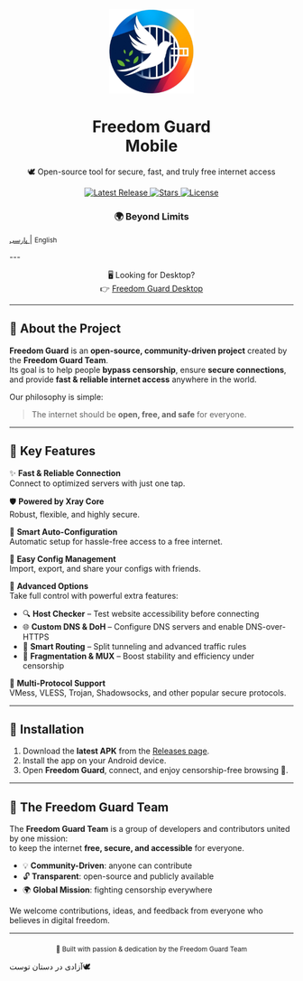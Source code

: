 <div align="center">
  <img src="https://raw.githubusercontent.com/Freedom-Guard/FG_MOBILE/refs/heads/main/assets/icon/ico.png" alt="Freedom Guard Mobile Logo" width="150" />

  <h1>Freedom Guard <br /> Mobile</h1>
  <p>🕊️ Open-source tool for secure, fast, and truly free internet access</p>

  <a href="https://github.com/Freedom-Guard/FG_MOBILE/releases">
    <img src="https://img.shields.io/github/v/release/Freedom-Guard/FG_MOBILE?style=for-the-badge&color=3fb950" alt="Latest Release">
  </a>
  <a href="https://github.com/Freedom-Guard/FG_MOBILE/stargazers">
    <img src="https://img.shields.io/github/stars/Freedom-Guard/FG_MOBILE?style=for-the-badge&color=facc15" alt="Stars">
  </a>
  <a href="https://github.com/Freedom-Guard/FG_MOBILE/blob/main/LICENSE">
    <img src="https://img.shields.io/github/license/Freedom-Guard/FG_MOBILE?style=for-the-badge&color=0ea5e9" alt="License">
  </a>

  <h3>🌍 Beyond Limits</h3>
</div>
<p>
    <a href="README-FA.md">
    <small>پارسی</small>
    </a>
        | 
    <small>English</small>
</p>
---

<div align="center">
  <p>🖥️ Looking for Desktop? <br>
  👉 <a href="https://github.com/Freedom-Guard/Freedom-Guard/">Freedom Guard Desktop</a></p>
</div>

---

## 🌟 About the Project
**Freedom Guard** is an **open-source, community-driven project** created by the **Freedom Guard Team**.  
Its goal is to help people **bypass censorship**, ensure **secure connections**, and provide **fast & reliable internet access** anywhere in the world.  

Our philosophy is simple:  
> The internet should be **open, free, and safe** for everyone.  

---

## 🔑 Key Features

✨ **Fast & Reliable Connection**  
Connect to optimized servers with just one tap.  

🛡️ **Powered by Xray Core**  
Robust, flexible, and highly secure.  

🔄 **Smart Auto-Configuration**  
Automatic setup for hassle-free access to a free internet.  

📂 **Easy Config Management**  
Import, export, and share your configs with friends.  

🧩 **Advanced Options**  
Take full control with powerful extra features:  

- 🔍 **Host Checker** – Test website accessibility before connecting  
- 🌐 **Custom DNS & DoH** – Configure DNS servers and enable DNS-over-HTTPS  
- 🔀 **Smart Routing** – Split tunneling and advanced traffic rules  
- 🧱 **Fragmentation & MUX** – Boost stability and efficiency under censorship  

🔐 **Multi-Protocol Support**  
VMess, VLESS, Trojan, Shadowsocks, and other popular secure protocols.  

---

## 📲 Installation

1. Download the **latest APK** from the [Releases page](https://github.com/Freedom-Guard/FG_MOBILE/releases).  
2. Install the app on your Android device.  
3. Open **Freedom Guard**, connect, and enjoy censorship-free browsing 🚀.  

---

## 🤝 The Freedom Guard Team
The **Freedom Guard Team** is a group of developers and contributors united by one mission:  
to keep the internet **free, secure, and accessible** for everyone.  

- 💡 **Community-Driven**: anyone can contribute  
- 🔓 **Transparent**: open-source and publicly available  
- 🌍 **Global Mission**: fighting censorship everywhere  

We welcome contributions, ideas, and feedback from everyone who believes in digital freedom.  

---

<div align="center">
  <sub>💙 Built with passion & dedication by the Freedom Guard Team</sub>
</div>

  آزادی در دستان توست🕊️

</div>
